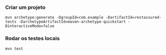 ###  Criar um projeto
`mvn archetype:generate -DgroupId=com.example -DartifactId=restassured-tests -DarchetypeArtifactId=maven-archetype-quickstart -DinteractiveMode=false`

### Rodar os testes locais
`mvn test`